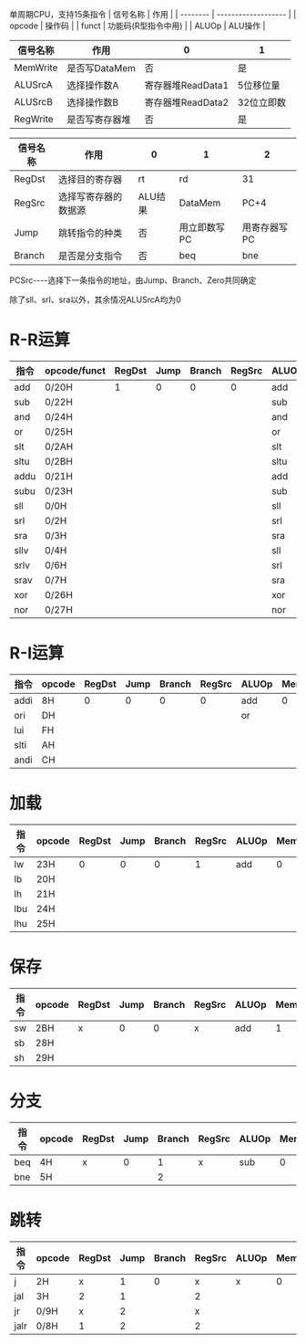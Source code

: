 单周期CPU，支持15条指令
| 信号名称 | 作用                |
| -------- | ------------------- |
| opcode   | 操作码              |
| funct    | 功能码(R型指令中用) |
| ALUOp    | ALU操作             |

| 信号名称 | 作用           | 0                 | 1          |
| -------- | -------------- | ----------------- | ---------- |
| MemWrite | 是否写DataMem  | 否                | 是         |
| ALUSrcA  | 选择操作数A    | 寄存器堆ReadData1 | 5位移位量  |
| ALUSrcB  | 选择操作数B    | 寄存器堆ReadData2 | 32位立即数 |
| RegWrite | 是否写寄存器堆 | 否                | 是         |

| 信号名称 | 作用                 | 0       | 1            | 2            |
| -------- | -------------------- | ------- | ------------ | ------------ |
| RegDst   | 选择目的寄存器       | rt      | rd           | 31           |
| RegSrc   | 选择写寄存器的数据源 | ALU结果 | DataMem      | PC+4         |
| Jump     | 跳转指令的种类       | 否      | 用立即数写PC | 用寄存器写PC |
| Branch   | 是否是分支指令       | 否      | beq          | bne          |


PCSrc----选择下一条指令的地址，由Jump、Branch、Zero共同确定

除了sll、srl、sra以外，其余情况ALUSrcA均为0

# R-R运算
| 指令 | opcode/funct | RegDst | Jump | Branch | RegSrc | ALUOp | MemWrite | ALUSrcA/B | RegWrite |
| ---- | ------------ | ------ | ---- | ------ | ------ | ----- | -------- | --------- | -------- |
| add  | 0/20H        | 1      | 0    | 0      | 0      | add   | 0        | 0/0       | 1        |
| sub  | 0/22H        |        |      |        |        | sub   |          |           |          |
| and  | 0/24H        |        |      |        |        | and   |          |           |          |
| or   | 0/25H        |        |      |        |        | or    |          |           |          |
| slt  | 0/2AH        |        |      |        |        | slt   |          |           |          |
| sltu | 0/2BH        |        |      |        |        | sltu  |          |           |          |
| addu | 0/21H        |        |      |        |        | add   |          |           |          |
| subu | 0/23H        |        |      |        |        | sub   |          |           |          |
| sll  | 0/0H         |        |      |        |        | sll   |          | 1/0       |          |
| srl  | 0/2H         |        |      |        |        | srl   |          | 1/0       |          |
| sra  | 0/3H         |        |      |        |        | sra   |          | 1/0       |          |
| sllv | 0/4H         |        |      |        |        | sll   |          | 0/0       |          |
| srlv | 0/6H         |        |      |        |        | srl   |          | 0/0       |          |
| srav | 0/7H         |        |      |        |        | sra   |          | 0/0       |          |
| xor  | 0/26H        |        |      |        |        | xor   |          |           |          |
| nor  | 0/27H        |        |      |        |        | nor   |          |           |          |

# R-I运算
| 指令 | opcode | RegDst | Jump | Branch | RegSrc | ALUOp | MemWrite | ALUSrcB | RegWrite |
| ---- | ------ | ------ | ---- | ------ | ------ | ----- | -------- | ------ | -------- |
| addi | 8H     | 0      | 0    | 0      | 0      | add   | 0        | 1      | 1        |
| ori  | DH     |        |      |        |        | or    |          |        |          |
| lui  | FH     |
| slti | AH     |
| andi | CH     |

# 加载
| 指令 | opcode | RegDst | Jump | Branch | RegSrc | ALUOp | MemWrite | ALUSrcB | RegWrite |
| ---- | ------ | ------ | ---- | ------ | ------ | ----- | -------- | ------ | -------- |
| lw   | 23H    | 0      | 0    | 0      | 1      | add   | 0        | 1      | 1        |
| lb   | 20H    |
| lh   | 21H    |
| lbu  | 24H    |
| lhu  | 25H    |

# 保存
| 指令 | opcode | RegDst | Jump | Branch | RegSrc | ALUOp | MemWrite | ALUSrcB | RegWrite |
| ---- | ------ | ------ | ---- | ------ | ------ | ----- | -------- | ------ | -------- |
| sw   | 2BH    | x      | 0    | 0      | x      | add   | 1        | 1      | 0        |
| sb   | 28H    |
| sh   | 29H    |

# 分支
| 指令 | opcode | RegDst | Jump | Branch | RegSrc | ALUOp | MemWrite | ALUSrcB | RegWrite |
| ---- | ------ | ------ | ---- | ------ | ------ | ----- | -------- | ------ | -------- |
| beq  | 4H     | x      | 0    | 1      | x      | sub   | 0        | 0      | 0        |
| bne  | 5H     |        |      | 2      |        |       |          |        |          |

# 跳转
| 指令 | opcode | RegDst | Jump | Branch | RegSrc | ALUOp | MemWrite | ALUSrcB | RegWrite |
| ---- | ------ | ------ | ---- | ------ | ------ | ----- | -------- | ------ | -------- |
| j    | 2H     | x      | 1    | 0      | x      | x     | 0        | x      | 0        |
| jal  | 3H     | 2      | 1    |        | 2      |       |          |        | 1        |
| jr   | 0/9H   | x      | 2    |        | x      |       |          |        | 0        |
| jalr | 0/8H   | 1      | 2    |        | 2      |       |          |        | 1        |